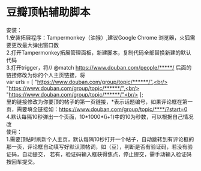 # 豆瓣顶帖辅助脚本

安装：<br/>
1.安装拓展程序：Tampermonkey（油猴）,建议Google Chrome 浏览器，火狐需要更改最大弹出窗口数<br/>
2.打开Tampermonkey拓展管理面板，新建脚本，复制代码全部替换新建的默认代码<br/>
3.打开trigger，将// @match        https://www.douban.com/people/*****/ 后面的链接修改为你的个人主页链接，将<br/>var urls = [
"https://www.douban.com/group/topic/******/",<br/>
"https://www.douban.com/group/topic/******/",<br/>
"https://www.douban.com/group/topic/******/"<br/>
];<br/>里的链接修改为你要顶的帖子的第一页链接，\*表示话题编号，如果评论框在第一页，需要填全链接如：https://www.douban.com/group/topic/****/?start=0<br/>
4.默认每隔10秒弹出一个页面，10\*1000\*(i+1)中的10为秒数，可以根据自己情况改<br/>
使用：<br/>
1.需要顶帖时刷新个人主页，默认每隔10秒打开一个帖子，自动跳转到有评论框的那一页，评论框自动填写好默认顶帖词，如（豆），判断是否有验证码，若没有验证码，自动提交，
若有，验证码输入框获得焦点，停止提交，需手动输入验证码按回车提交。
